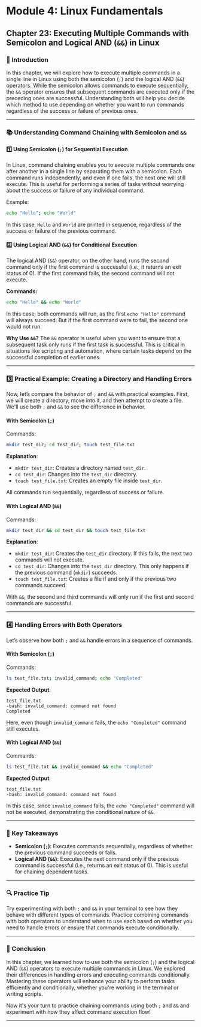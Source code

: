 # **Module 4: Linux Fundamentals**

## **Chapter 23: Executing Multiple Commands with Semicolon and Logical AND (`&&`) in Linux**

### **🔑 Introduction**
In this chapter, we will explore how to execute multiple commands in a single line in Linux using both the semicolon (`;`) and the logical AND (`&&`) operators. While the semicolon allows commands to execute sequentially, the `&&` operator ensures that subsequent commands are executed only if the preceding ones are successful. Understanding both will help you decide which method to use depending on whether you want to run commands regardless of the success or failure of previous ones.

---

### **📚 Understanding Command Chaining with Semicolon and `&&`**

#### **1️⃣ Using Semicolon (`;`) for Sequential Execution**
In Linux, command chaining enables you to execute multiple commands one after another in a single line by separating them with a semicolon. Each command runs independently, and even if one fails, the next one will still execute. This is useful for performing a series of tasks without worrying about the success or failure of any individual command.

Example:
```bash
echo "Hello"; echo "World"
```
In this case, `Hello` and `World` are printed in sequence, regardless of the success or failure of the previous command.

#### **2️⃣ Using Logical AND (`&&`) for Conditional Execution**
The logical AND (`&&`) operator, on the other hand, runs the second command only if the first command is successful (i.e., it returns an exit status of 0). If the first command fails, the second command will not execute.

**Commands:**
```bash
echo "Hello" && echo "World"
```
In this case, both commands will run, as the first `echo "Hello"` command will always succeed. But if the first command were to fail, the second one would not run.

**Why Use `&&`?**
The `&&` operator is useful when you want to ensure that a subsequent task only runs if the first task is successful. This is critical in situations like scripting and automation, where certain tasks depend on the successful completion of earlier ones.

---

### **3️⃣ Practical Example: Creating a Directory and Handling Errors**

Now, let’s compare the behavior of `;` and `&&` with practical examples. First, we will create a directory, move into it, and then attempt to create a file. We'll use both `;` and `&&` to see the difference in behavior.

#### **With Semicolon (`;`)**
Commands:
```bash
mkdir test_dir; cd test_dir; touch test_file.txt
```
**Explanation**:
- `mkdir test_dir`: Creates a directory named `test_dir`.
- `cd test_dir`: Changes into the `test_dir` directory.
- `touch test_file.txt`: Creates an empty file inside `test_dir`.

All commands run sequentially, regardless of success or failure.

#### **With Logical AND (`&&`)**
Commands:
```bash
mkdir test_dir && cd test_dir && touch test_file.txt
```
**Explanation**:
- `mkdir test_dir`: Creates the `test_dir` directory. If this fails, the next two commands will not execute.
- `cd test_dir`: Changes into the `test_dir` directory. This only happens if the previous command (`mkdir`) succeeds.
- `touch test_file.txt`: Creates a file if and only if the previous two commands succeed.

With `&&`, the second and third commands will only run if the first and second commands are successful.

---

### **4️⃣ Handling Errors with Both Operators**

Let’s observe how both `;` and `&&` handle errors in a sequence of commands.

#### **With Semicolon (`;`)**
Commands:
```bash
ls test_file.txt; invalid_command; echo "Completed"
```
**Expected Output**:
```
test_file.txt
-bash: invalid_command: command not found
Completed
```
Here, even though `invalid_command` fails, the `echo "Completed"` command still executes.

#### **With Logical AND (`&&`)**
Commands:
```bash
ls test_file.txt && invalid_command && echo "Completed"
```
**Expected Output**:
```
test_file.txt
-bash: invalid_command: command not found
```
In this case, since `invalid_command` fails, the `echo "Completed"` command will not be executed, demonstrating the conditional nature of `&&`.

---

### **🔄 Key Takeaways**
- **Semicolon (`;`)**: Executes commands sequentially, regardless of whether the previous command succeeds or fails.
- **Logical AND (`&&`)**: Executes the next command only if the previous command is successful (i.e., returns an exit status of 0). This is useful for chaining dependent tasks.

---

### **🔍 Practice Tip**

Try experimenting with both `;` and `&&` in your terminal to see how they behave with different types of commands. Practice combining commands with both operators to understand when to use each based on whether you need to handle errors or ensure that commands execute conditionally.

---

### **🐛 Conclusion**

In this chapter, we learned how to use both the semicolon (`;`) and the logical AND (`&&`) operators to execute multiple commands in Linux. We explored their differences in handling errors and executing commands conditionally. Mastering these operators will enhance your ability to perform tasks efficiently and conditionally, whether you're working in the terminal or writing scripts.

Now it's your turn to practice chaining commands using both `;` and `&&` and experiment with how they affect command execution flow!

---
